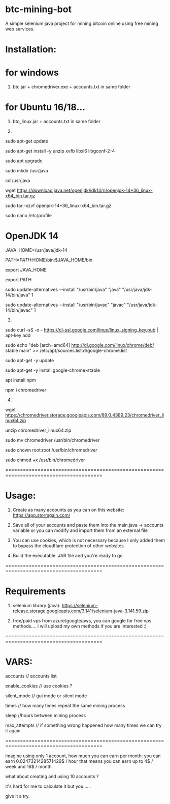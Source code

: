 # btc-mining-bot

A simple selenium java project for mining bitcoin online using free mining web services.

# Installation:

# for windows
1) btc.jar + chromedriver.exe + accounts.txt in same folder 

# for Ubuntu 16/18...

1) btc_linux.jar + accounts.txt in same folder 


2)
sudo apt-get update

sudo apt-get install -y unzip xvfb libxi6 libgconf-2-4

sudo apt upgrade

sudo mkdir /usr/java

cd /usr/java

wget https://download.java.net/openjdk/jdk14/ri/openjdk-14+36_linux-x64_bin.tar.gz

sudo tar -xzvf openjdk-14+36_linux-x64_bin.tar.gz

sudo nano /etc/profile


# OpenJDK 14

JAVA_HOME=/usr/java/jdk-14

PATH=$PATH:$HOME/bin:$JAVA_HOME/bin

export JAVA_HOME

export PATH

sudo update-alternatives --install "/usr/bin/java" "java" "/usr/java/jdk-14/bin/java" 1

sudo update-alternatives --install "/usr/bin/javac" "javac" "/usr/java/jdk-14/bin/javac" 1


3)
sudo curl -sS -o - https://dl-ssl.google.com/linux/linux_signing_key.pub | apt-key add

sudo echo "deb [arch=amd64]  http://dl.google.com/linux/chrome/deb/ stable main" >> /etc/apt/sources.list.d/google-chrome.list

sudo apt-get -y update

sudo apt-get -y install google-chrome-stable

apt install npm

npm i chromedriver


4)
wget https://chromedriver.storage.googleapis.com/89.0.4389.23/chromedriver_linux64.zip

unzip chromedriver_linux64.zip

sudo mv chromedriver /usr/bin/chromedriver

sudo chown root:root /usr/bin/chromedriver

sudo chmod +x /usr/bin/chromedriver




=======================================================================================

# Usage:

1) Create as many accounts as you can on this website:
https://app.stormgain.com/

2) Save all of your accounts and paste them into the main.java -> accounts variable or you can modify and import them from an external file

4) You can use cookies, which is not necessary because I only added them to bypass the cloudflare protection of other websites

6) Build the executable .JAR file and you're ready to go


=======================================================================================

# Requirements

1) selenium library (java):
https://selenium-release.storage.googleapis.com/3.141/selenium-java-3.141.59.zip

2) free/paid vps from azure/google/aws, you can google for free vps methods.... i will upload my own methods if you are interested :)

=======================================================================================

# VARS:

accounts // accounts list

enable_cookies // use cookies ?

silent_mode // gui mode or silent mode

times // how many times repeat the same mining process

sleep //hours between mining process

max_attempts // if something wrong happened how many times we can try it again


=======================================================================================

imagine using only 1 account, how much you can earn per month:
you can earn 0.0247321428571429$ / hour
that means you can earn up to 4$ / week
and 16$ / month



what about creating and using 10 accounts ?

it's hard for me to calculate it but you......

give it a try.

